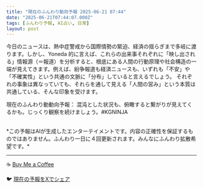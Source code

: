 ```yaml
---
title: "現在のふんわり動向予報 2025-06-21 07:44"
date: "2025-06-21T07:44:07.000Z"
tags: [ふんわり予報, AI占い, 日常]
layout: post
---
```


今日のニュースは、熱中症警戒から国際情勢の緊迫、経済の揺らぎまで多岐に渡ります。しかし、Yoneda 的に言えば、これらの出来事それぞれに「映し出される」情報源（＝報道）を分析すると、根底にある人間の行動原理や社会構造の一端が見えてきます。例えば、紛争報道も経済ニュースも、いずれも「不安」や「不確実性」という共通の文脈に「分布」していると言えるでしょう。  それぞれの事象は異なっていても、それらを通して見える「人間の営み」という本質は共通している、そんな印象を受けます。


現在のふんわり動動向予報：
混沌とした状況も、俯瞰すると繋がりが見えてくるかも。じっくり観察を続けましょう。#KGNINJA

<br>
*この予報はAIが生成したエンターテイメントです。内容の正確性を保証するものではありません。ふんわり一日に４回更新されます。みんなにふんわり拡散希望です。*

---
☕️ [Buy Me a Coffee](https://www.buymeacoffee.com/kgninja)

🐦 [現在の予報をXでシェア](https://twitter.com/intent/tweet?text=%E7%8F%BE%E5%9C%A8%E3%81%AE%E3%81%B5%E3%82%93%E3%82%8F%E3%82%8A%E4%BA%88%E5%A0%B1%3A%20%E3%80%8C%E4%BB%8A%E6%97%A5%E3%81%AE%E3%83%8B%E3%83%A5%E3%83%BC%E3%82%B9%E3%81%AF%E3%80%81%E7%86%B1%E4%B8%AD%E7%97%87%E8%AD%A6%E6%88%92%E3%81%8B%E3%82%89%E5%9B%BD%E9%9A%9B%E6%83%85%E5%8B%A2%E3%81%AE%E7%B7%8A%E8%BF%AB%E3%80%81%E7%B5%8C%E6%B8%88%E3%81%AE%E6%8F%BA%E3%82%89%E3%81%8E%E3%81%BE%E3%81%A7%E5%A4%9A%E5%B2%90%E3%81%AB%E6%B8%A1%E3%82%8A%E3%81%BE%E3%81%99%E3%80%82%E3%80%8D%23KGNINJA%20%E7%B6%9A%E3%81%8D%E3%81%AF%E3%83%96%E3%83%AD%E3%82%B0%E3%81%A7%EF%BC%81%F0%9F%91%87&url=https%3A%2F%2Fkg-ninja.github.io%2FFunwariyoso%2F)
